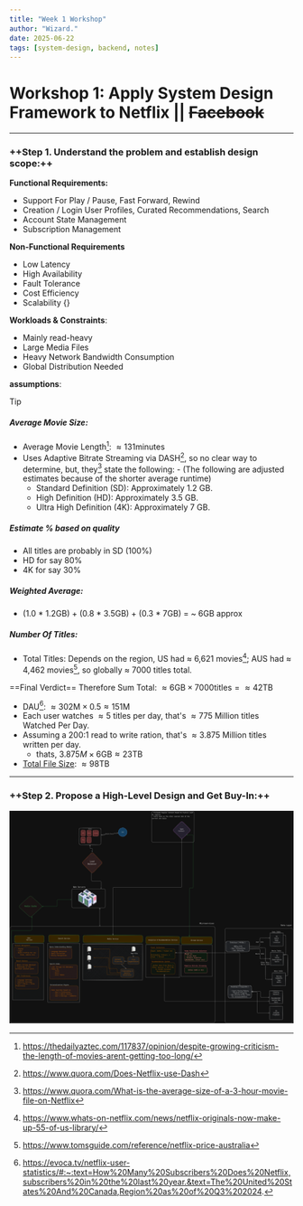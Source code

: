 ```yaml
---
title: "Week 1 Workshop"
author: "Wizard."
date: 2025-06-22
tags: [system-design, backend, notes]
---
```


# Workshop 1: Apply System Design Framework to Netflix || ~~Facebook~~
---


### ++Step 1. Understand the problem and establish design scope:++

**Functional Requirements:**
- Support For Play / Pause, Fast Forward, Rewind
- Creation / Login User Profiles, Curated Recommendations, Search
- Account State Management
- Subscription Management

**Non-Functional Requirements**
- Low Latency
- High Availability
- Fault Tolerance
- Cost Efficiency
- Scalability {}

**Workloads & Constraints**:
- Mainly read-heavy
- Large Media Files
- Heavy Network Bandwidth Consumption
- Global Distribution Needed

**assumptions**:
>[!TIP]
> ##### Average Movie Size:
> - Average Movie Length[^2]: $\approx 131\text{minutes}$
> - Uses Adaptive Bitrate Streaming via DASH[^3], so no clear way to determine, but, they[^4] state the following: 
     - (The following are adjusted estimates because of the shorter average runtime)
>    - Standard Definition (SD): Approximately 1.2 GB.
>    - High Definition (HD): Approximately 3.5 GB.
>    - Ultra High Definition (4K): Approximately 7 GB.
> ##### Estimate % based on quality
> - All titles are probably in SD (100%)
> - HD for say 80%
> - 4K for say 30% 
> ##### Weighted Average:
> - (1.0 * 1.2GB) + (0.8 * 3.5GB) + (0.3 * 7GB)  = ~ 6GB approx
> ##### Number Of Titles:
> - Total Titles: Depends on the region, US had $\approx$ 6,621 movies[^5]; AUS had $\approx$ 4,462 movies[^6], so globally $\approx$ 7000 titles total. 
>
> ==Final Verdict==
> Therefore Sum Total: $\approx 6\text{GB} \times 7000\text{titles} = \approx 42\text{TB}$

- DAU[^1]: $\approx 302\text{M} \times 0{.}5 \approx 151\text{M}$
- Each user watches $\approx 5$ titles per day, that's $\approx 775$ Million titles Watched Per Day.
- Assuming a 200:1 read to write ration, that's $\approx 3.875$ Million titles written per day.
    - thats, $3.875M \times 6\text{GB} \approx 23\text{TB}$
- [Total File Size](#rough-estimation): $\approx 98\text{TB}$ 

---

### ++Step 2. Propose a High-Level Design and Get Buy-In:++
![Architecture](./Architecture.png)







[^1]: https://evoca.tv/netflix-user-statistics/#:~:text=How%20Many%20Subscribers%20Does%20Netflix,subscribers%20in%20the%20last%20year.&text=The%20United%20States%20And%20Canada,Region%20as%20of%20Q3%202024.
[^2]: https://thedailyaztec.com/117837/opinion/despite-growing-criticism-the-length-of-movies-arent-getting-too-long/
[^3]: https://www.quora.com/Does-Netflix-use-Dash
[^4]: https://www.quora.com/What-is-the-average-size-of-a-3-hour-movie-file-on-Netflix
[^5]: https://www.whats-on-netflix.com/news/netflix-originals-now-make-up-55-of-us-library/
[^6]: https://www.tomsguide.com/reference/netflix-price-australia
